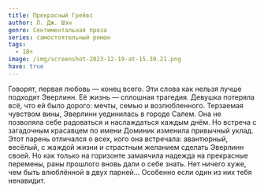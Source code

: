```yaml
---
title: Прекрасный Грейвс
author: Л. Дж. Шэн
genre: Сентиментальная проза
series: самостоятельный роман
tags:
  - 18+
image: /img/screenshot-2023-12-19-at-15.30.21.png
have: true
---
```

Говорят, первая любовь — конец всего. Эти слова как нельзя лучше подходят Эверлинн. Её жизнь — сплошная трагедия. Девушка потеряла всё, что ей было дорого: мечты, семью и возлюбленного. Терзаемая чувством вины, Эверлинн уединилась в городе Салем. Она не позволяла себе радоваться и наслаждаться каждым днём. Но встреча с загадочным красавцем по имени Доминик изменила привычный уклад. Этот парень отличался о всех, кого она встречала: авантюрный, весёлый, с жаждой жизни и страстным желанием сделать Эверлинн своей. Но как только на горизонте замаячила надежда на прекрасные перемены, раны прошлого вновь дали о себе знать. Нет ничего хуже, чем быть влюблённой в двух парней… Особенно если один из них тебя ненавидит.